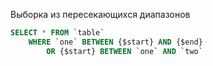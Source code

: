 Выборка из пересекающихся диапазонов
```sql
SELECT * FROM `table`
    WHERE `one` BETWEEN {$start} AND {$end} 
        OR {$start} BETWEEN `one` AND `two`
```
